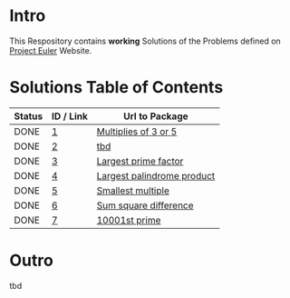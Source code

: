 <h1>Intro</h1>
This Respository contains <b>working</b> Solutions of the Problems defined on 
<a href="https://projecteuler.net/">Project Euler</a> Website.


<h1>Solutions Table of Contents</h1>

Status   | ID / Link                                                | Url to Package
-------- | --------------------------------------------------- | -------------
DONE     | <a href='https://projecteuler.net/problem=1'>1</a>  | <a href='https://github.com/DrLeot/ProjectEuler/tree/master/src/main/java/Problem_1'>Multiplies of 3 or 5</a>
DONE     | <a href='https://projecteuler.net/problem=2'>2</a>  | <a href='about:tab'>tbd</a>
DONE     | <a href='https://projecteuler.net/problem=3'>3</a>  | <a href='https://github.com/DrLeot/ProjectEuler/tree/master/src/main/java/Problem_3'>Largest prime factor</a>
DONE     | <a href='https://projecteuler.net/problem=4'>4</a>  | <a href='https://github.com/DrLeot/ProjectEuler/tree/master/src/main/java/Problem_4'>Largest palindrome product</a>
DONE     | <a href='https://projecteuler.net/problem=5'>5</a>  | <a href='https://github.com/DrLeot/ProjectEuler/tree/master/src/main/java/Problem_5'>Smallest multiple</a>
DONE     | <a href='https://projecteuler.net/problem=6'>6</a>  | <a href='https://github.com/DrLeot/ProjectEuler/tree/master/src/main/java/Problem_6'>Sum square difference</a>
DONE     | <a href='https://projecteuler.net/problem=7'>7</a>  | <a href='https://github.com/DrLeot/ProjectEuler/tree/master/src/main/java/Problem_7'>10001st prime</a>

<h1>Outro</h1>
tbd